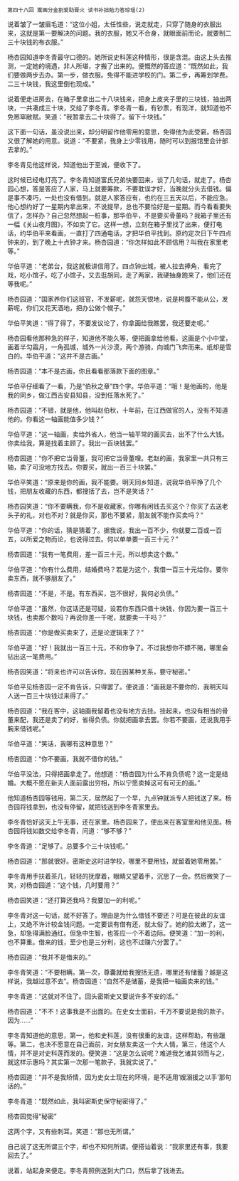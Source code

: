     第四十八回 鬻画分金割爱助膏火 读书补拙勉力答琼瑶(2) 

   说着皱了一皱眉毛道：“这位小姐，太任性些，说走就走，只穿了随身的衣服出来，这就是第一要解决的问题。我的衣服，她又不合身，就眼面前而论，就要制二三十块钱的布衣服。”

   杨杏园知道李冬青最守口德的。她所说史科莲这种情形，很是含混。由这上头去推测，一定她的境遇，非人所堪，才搬了出来的。便慨然的答应道：“既然如此，我们要做两步去办。第一步，做衣服。免得不能进学校的门。第二步，再筹划学费。二三十块钱，我这里倒也现成。”

   说着便走进房去，在箱子里拿出二十八块钱来，把身上皮夹子里的三块钱，抽出两块，一共凑成三十块，交给了李冬青。李冬青一看，有钞票，有现洋，就知道他不免窸窣敝赋。笑道：“我暂拿去二十块得了。留下十块钱。”

   这下面一句话，虽没说出来，却分明留作他零用的意思，免得他为此受窘。杨杏园又很了解她的用意。说道：“不要紧，我身上少零钱用，随时可以到报馆里会计部去拿的。”

   李冬青见他这样说，知道他出于至诚，便收下了。

   这时候已经电灯亮了。李冬青知道富氏兄弟快要回来，谈了几句话，就走了。杨杏园心想，答是答应了人家，马上就要筹款，不要耽误才好，当晚就分头去借钱。偏是事不凑巧，一处也没有借到。就是人家答应有，也约在三五天以后，不能应急。他心想约好了一星期内拿出来，不说提早，总也不要恰好是一星期。而今看看要失信了，怎样办？自己忽然想起一桩事，那华伯平，不是要买骨董吗？我箱子里还有一幅《关山夜月图》，不如卖了它。这样一想，立刻在箱子里找了出来，便打电话，约华伯平来看画，一直打了四通电话，才把华伯平找到。原约定次日下午四点钟来的，到了晚上十点钟才来。杨杏园道：“你怎样如此不顾信用？叫我在家里老等。”

   华伯平道：“老弟台，我这就极讲信用了。四点钟出城，被人拉去捧角，看完了戏，吃小馆子。吃了小馆子，又去逛胡同，走了两家，我硬抽身跑来了，他们还在等我呢。”

   杨杏园道：“国家养你们这班官，不发薪呢，就怨天恨地，说是枵腹不能从公，发薪呢，你们又花天酒地，把办公做个幌子。”

   华伯平笑道：“得了得了，不要发议论了，你拿画给我瞧罢，我还要走呢。”

   杨杏园看他那种急的样子，知道他不能久等，便把画拿给他看。这画是个小中堂，画着半勾霜月，一角孤城，城外一片沙漠，两个游骑，向城门飞奔而来。纸却是雪白的。华伯平道：“这并不是古画。”

   杨杏园道：“本不是古画，你且看看那落款下面的图章。”

   华伯平仔细看了一看，乃是“伯秋之章”四个字。华伯平道：“哦！是他画的，他是我的同乡，做江西吉安县知县，没到任落水死了。”

   杨杏园道：“不错，就是他，他叫赵伯秋，十年前，在江西做官的人，没有不知道他的。你看这一轴画能值多少钱？”

   华伯平道：“这一轴画，卖给外省人，他当一轴平常的画买去，出不了什么大钱。你卖给我，算是找着主顾了。我出一百块钱罢。”

   杨杏园道：“你不把它当骨董，我可把它当骨董哩。老赵的画，我家里一共只有三轴，卖了可没地方找去。你要买，就出一百三十块罢。”

   华伯平笑道：“原来是你的画，我不能要。明天同乡知道，说我华伯平挣了几个钱，把朋友收藏的东西，都搜括了去，岂不是笑话？”

   杨杏园笑道：“你不要瞒我，你不是收藏家，你哪有闲钱去买这个？你买了去送老头子的礼，对也不对？就是你买，那也不要紧，朋友就不能作买卖吗？”

   华伯平道：“你的话，猜是猜着了。据我说，我出一百不少，你就要二百或一百五，以所爱之物而论，也说得过去。何以单单要一百三十元？”

   杨杏园道：“我有一笔费用，差一百三十元，所以想卖这个数。”

   华伯平道：“你有什么费用，结婚费吗？若是为这个，我借一百三十元给你。要你卖东西，就不够朋友了。”

   杨杏园道：“不是，不是。有东西买，岂不很好，我何必负债。”

   华伯平道：“虽然，你这话还是可疑，设若你东西只值十块钱，你因为要一百三十块钱，也卖那个数吗？再说你差一千呢，就要卖一干吗？”

   杨杏园道：“你是做买卖来了，还是论逻辑来了？”

   华伯平道：“好！我就出一百三十元，不和你争了。不过我想你不嫖不赌，哪里会钻出这一笔费用。”

   杨杏园笑道：“将来也许可以告诉你，现在因某种关系，要守秘密。”

   华伯平见杨杏园一定不肯告诉，只得罢了。便说道：“画我是不要你的，我明天叫人送一百三十块钱过来得了。”

   杨杏园道：“我在客中，这轴画我留着也没有地方去挂。挂起来，也没有相当的骨董来配，我还是卖了的好，省得负债。你就把画拿去罢。你若不要画，还说我用手腕来借钱呢。”

   华伯平道：“笑话，我哪有这种意思？”

   杨杏园道：“你不要画，我就不借你的钱。”

   华伯平没法，只得把画拿走了。他想道：“杨杏园为什么不肯负债呢？这一定是结婚。大概不愿在新夫人面前露出穷相，所以宁愿卖掉这可有可无的画。”

   他知道杨杏园等钱用，第二天，居然起了一个早，九点钟就派专人把钱送了来。杨杏园将钱拿到，也没有停留，就把钱送到李冬青家里去。

   李冬青恰好这天上午无事，还在家里。杨杏园来了，便出来在客室里和他见面。杨杏园将钱如数交给李冬青，问道：“够不够？”

   李冬青道：“足够了。总要多个三十块钱呢。”

   杨杏园道：“那就很好。密斯史这时进学校，哪里不要用钱，就留着她零用罢。”

   李冬青用手扶着茶几，轻轻的抚摩着，眼睛又望着手，沉思了一会。然后微笑了一笑，对杨杏园道：“这个钱，几时要用？”

   杨杏园笑道：“还打算还我吗？我要加一的利呢。”

   李冬青对这一句话，就不好答了。理由是为什么借钱不要还？可是在彼此的友谊上，又绝不许计较金钱问题。一定要谈有借有还，就太俗了。她的脸太嫩了，这一急，却急得满脸通红。但急中生智，也答应一个不着边际。便笑道：“加一的利，也不算重。借来的钱，至少也是三分利，这也不过赚六分罢了。”

   杨杏园道：“我并不是借来的。”

   李冬青笑道：“不要相瞒。第一次，尊囊就给我搜括无遗，哪里还有储蓄？越是这样说，我越过意不去”。杨杏园道：“自然不是储蓄，是我把一轴画卖来的钱。”

   李冬青道：“这就对不住了。回头密斯史又要说许多不安的活。”

   杨杏园道：“不不！这事我是不出面的。在史女士面前，千万不要说是我的款子。因为……”

   李冬青知道他的意思，第一，他和史科莲，没有很重的友谊，这样帮助，有些躐等。第二，也决不愿意在自己面前，对女朋友卖这一个大人情，第三，他这个人情，并不是对史科莲而发的。便笑道：“这是怎么说呢？难道我乞诸其邻而与之，就这样示惠吗？其实第一次那一笔款子，我就实说了。”

   杨杏园道：“并不是我矫情，因为史女士现在的环境，是不适用‘嫂溺援之以手’那句话的。”

   李冬青道：“既然如此，我叫密斯史保守秘密得了。”

   杨杏园觉得“秘密”

   这两个字，又有些刺耳。笑道：“那也无所谓。”

   自己说了这无所谓三个字，却也不知何所谓。便搭讪着说：“我家里还有事，我要回去了。”

   说着，站起身来便走。李冬青照例送到大门口，然后拿了钱进去。

